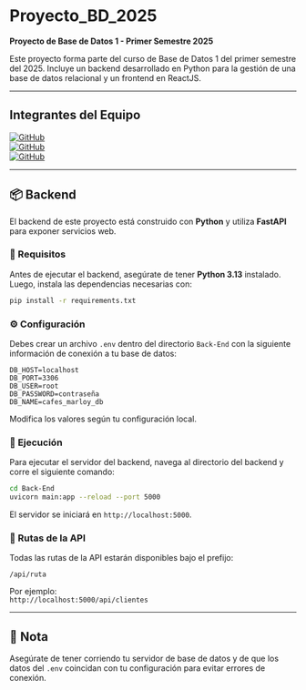 # Proyecto_BD_2025
**Proyecto de Base de Datos 1 - Primer Semestre 2025**

Este proyecto forma parte del curso de Base de Datos 1 del primer semestre del 2025. Incluye un backend desarrollado en Python para la gestión de una base de datos relacional y un frontend en ReactJS.

---

## Integrantes del Equipo

[![GitHub](https://img.shields.io/badge/GitHub-Rodrigo%20Doldan-blue.svg)](https://github.com/Rodrigo568)  
[![GitHub](https://img.shields.io/badge/GitHub-Valentín%20Curbelo-red.svg)](https://github.com/ValentinCurbelo)  
[![GitHub](https://img.shields.io/badge/GitHub-Brian%20Morat-green.svg)](https://github.com/Bmorat)

---

## 📦 Backend

El backend de este proyecto está construido con **Python** y utiliza **FastAPI** para exponer servicios web.

### 🔧 Requisitos

Antes de ejecutar el backend, asegúrate de tener **Python 3.13** instalado. Luego, instala las dependencias necesarias con:

```bash
pip install -r requirements.txt
```

### ⚙️ Configuración

Debes crear un archivo `.env` dentro del directorio `Back-End` con la siguiente información de conexión a tu base de datos:

```env
DB_HOST=localhost
DB_PORT=3306
DB_USER=root
DB_PASSWORD=contraseña
DB_NAME=cafes_marloy_db
```

Modifica los valores según tu configuración local.

### 🚀 Ejecución

Para ejecutar el servidor del backend, navega al directorio del backend y corre el siguiente comando:

```bash
cd Back-End
uvicorn main:app --reload --port 5000
```

El servidor se iniciará en `http://localhost:5000`.

### 📡 Rutas de la API

Todas las rutas de la API estarán disponibles bajo el prefijo:

```
/api/ruta
```

Por ejemplo:  
`http://localhost:5000/api/clientes`

---

## 🧠 Nota

Asegúrate de tener corriendo tu servidor de base de datos y de que los datos del `.env` coincidan con tu configuración para evitar errores de conexión.
